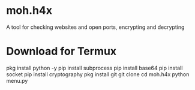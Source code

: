 # moh.h4x
A tool for checking websites and open ports, encrypting and decrypting
# Download for Termux
pkg install python -y
pip install subprocess
pip install base64
pip install socket
pip install cryptography
pkg install git
git clone 
cd moh.h4x
python menu.py 

